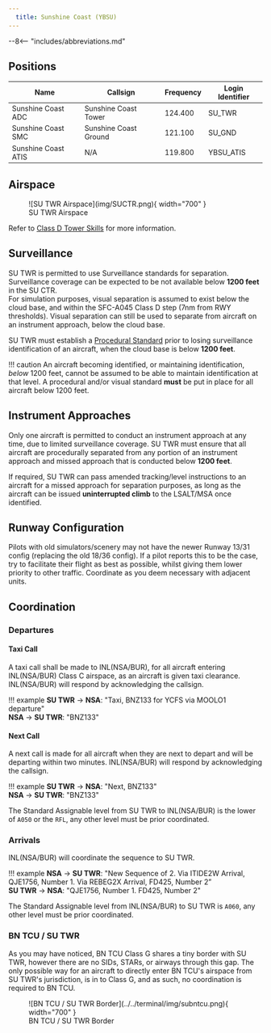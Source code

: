 ```yaml
---
  title: Sunshine Coast (YBSU)
---
```


--8<-- "includes/abbreviations.md"

## Positions

| Name | Callsign | Frequency | Login Identifier |
| ---- | -------- | --------- | ---------------- |
| Sunshine Coast ADC | Sunshine Coast Tower | 124.400 | SU_TWR |
| Sunshine Coast SMC | Sunshine Coast Ground | 121.100 | SU_GND |
| Sunshine Coast ATIS | N/A | 119.800 | YBSU_ATIS |

## Airspace

<figure markdown>
![SU TWR Airspace](img/SUCTR.png){ width="700" }
  <figcaption>SU TWR Airspace</figcaption>
</figure>

Refer to [Class D Tower Skills](../../controller-skills/classdtwr/) for more information.

## Surveillance
SU TWR is permitted to use Surveillance standards for separation. Surveillance coverage can be expected to be not available below **1200 feet** in the SU CTR.  
For simulation purposes, visual separation is assumed to exist below the cloud base, and within the SFC-A045 Class D step (7nm from RWY thresholds). Visual separation can still be used to separate from aircraft on an instrument approach, below the cloud base.

SU TWR must establish a [Procedural Standard](../../controller-skills/classdtwr/#standards) prior to losing surveillance identification of an aircraft, when the cloud base is below **1200 feet**.

!!! caution
    An aircraft becoming identified, or maintaining identification, *below* 1200 feet, cannot be assumed to be able to maintain identification at that level. A procedural and/or visual standard **must** be put in place for all aircraft below 1200 feet.

## Instrument Approaches
Only one aircraft is permitted to conduct an instrument approach at any time, due to limited surveillance coverage. SU TWR must ensure that all aircraft are procedurally separated from any portion of an instrument approach and missed approach that is conducted below **1200 feet**.  

If required, SU TWR can pass amended tracking/level instructions to an aircraft for a missed approach for separation purposes, as long as the aircraft can be issued **uninterrupted climb** to the LSALT/MSA once identified.

## Runway Configuration
Pilots with old simulators/scenery may not have the newer Runway 13/31 config (replacing the old 18/36 config). If a pilot reports this to be the case, try to facilitate their flight as best as possible, whilst giving them lower priority to other traffic. Coordinate as you deem necessary with adjacent units.

## Coordination
### Departures
#### Taxi Call
A taxi call shall be made to INL(NSA/BUR), for all aircraft entering INL(NSA/BUR) Class C airspace, as an aircraft is given taxi clearance. INL(NSA/BUR) will respond by acknowledging the callsign.

!!! example
    **SU TWR** -> **NSA**: "Taxi, BNZ133 for YCFS via MOOLO1 departure"  
    **NSA** -> **SU TWR**: "BNZ133"  

#### Next Call
A next call is made for all aircraft when they are next to depart and will be departing within two minutes. INL(NSA/BUR) will respond by acknowledging the callsign.

!!! example
    **SU TWR** -> **NSA**: "Next, BNZ133"  
   **NSA** -> **SU TWR**: "BNZ133"    

The Standard Assignable level from SU TWR to INL(NSA/BUR) is the lower of `A050` or the `RFL`, any other level must be prior coordinated.

### Arrivals
INL(NSA/BUR) will coordinate the sequence to SU TWR.

!!! example
    **NSA** -> **SU TWR**: "New Sequence of 2. Via ITIDE2W Arrival, QJE1756, Number 1. Via REBEG2X Arrival, FD425, Number 2”  
    **SU TWR** -> **NSA**: "QJE1756, Number 1. FD425, Number 2"  

The Standard Assignable level from INL(NSA/BUR) to SU TWR is `A060`, any other level must be prior coordinated.

### BN TCU / SU TWR

As you may have noticed, BN TCU Class G shares a tiny border with SU TWR, however there are no SIDs, STARs, or airways through this gap. The only possible way for an aircraft to directly enter BN TCU's airspace from SU TWR's jurisdiction, is in to Class G, and as such, no coordination is required to BN TCU.

<figure markdown>
![BN TCU / SU TWR Border](../../terminal/img/subntcu.png){ width="700" }
  <figcaption>BN TCU / SU TWR Border</figcaption>
</figure>
